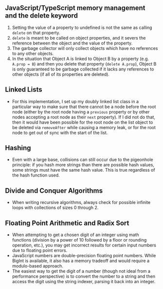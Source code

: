 ## JavaScript/TypeScript memory management and the delete keyword

1. Setting the value of a property to undefined is not the same as calling `delete` on that property.
2. `delete` is meant to be called on object properties, and it severs the reference between the object and the value of the property.
3. The garbage collector will only collect objects which have no references to any other objects.
4. In the situation that Object A is linked to Object B by a property (e.g. `A.prop = B`) and then you delete that property (`delete A.prop`), Object B is only guaranteed to be garbage collected if it lacks any references to other objects (if all of its properties are deleted).

## Linked Lists

- For this implementation, I set up my doubly linked list class in a particular way to make sure that there cannot be a node before the root node (either by the root node having a `previous` property or by other nodes accepting a root node as their `next` property). If I did not do that, then it would have been possible for the root node on the list object to be deleted via `removeAfter` while causing a memory leak, or for the root node to get out of sync with the start of the list.

## Hashing

- Even with a large base, collisions can still occur due to the pigeonhole principle: if you hash more strings than there are possible hash values, some strings must have the same hash value. This is true regardless of the hash function used.

## Divide and Conquer Algorithms

- When writing recursive algorithms, always check for possible infinite loops with collections of sizes 0 through 2.

## Floating Point Arithmetic and Radix Sort

- When attempting to get a chosen digit of an integer using math functions (division by a power of 10 followed by a floor or rounding operation, etc.), you may get incorrect results for certain input numbers due to floating point errors.
- JavaScript numbers are double-precision floating point numbers. While BigInt is available, it also has a memory tradeoff and would require a modulo-based approach.
- The easiest way to get the digit of a number (though not ideal from a performance perspective) is to convert the number to a string and then access the digit using the string indexer, parsing it back into an integer.
